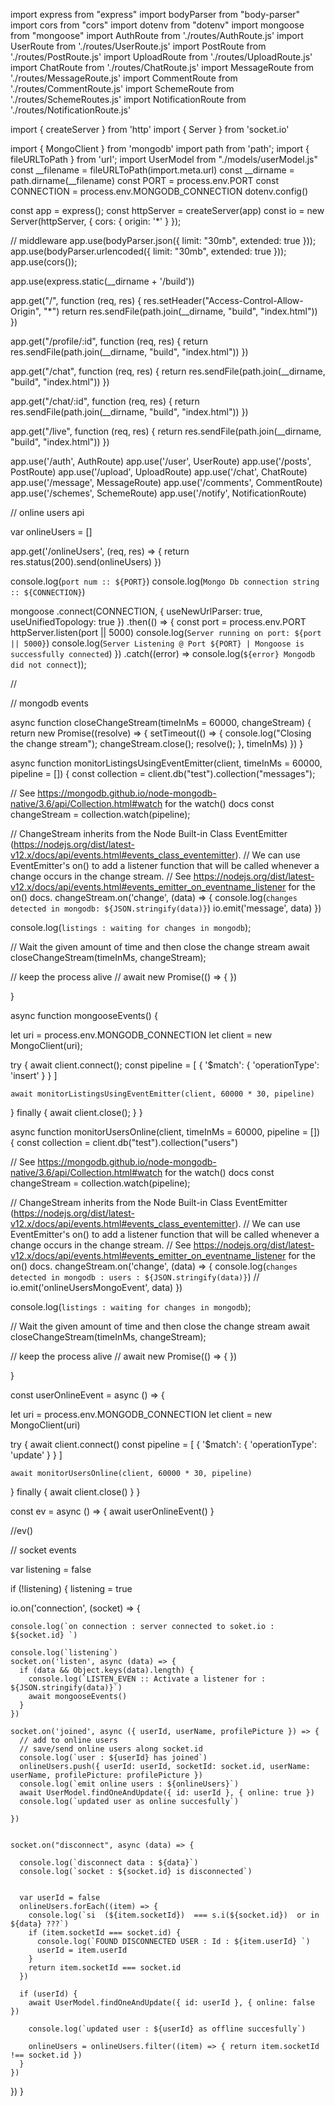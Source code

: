 import express from "express"
import bodyParser from "body-parser"
import cors from "cors"
import dotenv from "dotenv"
import mongoose from "mongoose"
import AuthRoute from './routes/AuthRoute.js'
import UserRoute from './routes/UserRoute.js'
import PostRoute from './routes/PostRoute.js'
import UploadRoute from './routes/UploadRoute.js'
import ChatRoute from './routes/ChatRoute.js'
import MessageRoute from './routes/MessageRoute.js'
import CommentRoute from './routes/CommentRoute.js'
import SchemeRoute from './routes/SchemeRoutes.js'
import NotificationRoute from './routes/NotificationRoute.js'

import { createServer } from 'http'
import { Server } from 'socket.io'

import { MongoClient } from 'mongodb'
import path from 'path';
import { fileURLToPath } from 'url';
import UserModel from "./models/userModel.js"
const __filename = fileURLToPath(import.meta.url)
const __dirname = path.dirname(__filename)
const PORT = process.env.PORT
const CONNECTION = process.env.MONGODB_CONNECTION
dotenv.config()

const app = express();
const httpServer = createServer(app)
const io = new Server(httpServer, { cors: { origin: '*' } });


// middleware
app.use(bodyParser.json({ limit: "30mb", extended: true }));
app.use(bodyParser.urlencoded({ limit: "30mb", extended: true }));
app.use(cors());



app.use(express.static(__dirname + '/build'))

app.get("/", function (req, res) {
  res.setHeader("Access-Control-Allow-Origin", "*")
  return res.sendFile(path.join(__dirname, "build", "index.html"))
})

app.get("/profile/:id", function (req, res) {
  return res.sendFile(path.join(__dirname, "build", "index.html"))
})

app.get("/chat", function (req, res) {
  return res.sendFile(path.join(__dirname, "build", "index.html"))
})


app.get("/chat/:id", function (req, res) {
  return res.sendFile(path.join(__dirname, "build", "index.html"))
})

app.get("/live", function (req, res) {
  return res.sendFile(path.join(__dirname, "build", "index.html"))
})



app.use('/auth', AuthRoute)
app.use('/user', UserRoute)
app.use('/posts', PostRoute)
app.use('/upload', UploadRoute)
app.use('/chat', ChatRoute)
app.use('/message', MessageRoute)
app.use('/comments', CommentRoute)
app.use('/schemes', SchemeRoute)
app.use('/notify', NotificationRoute)



// online users api

var onlineUsers = []

app.get('/onlineUsers', (req, res) => {
  return res.status(200).send(onlineUsers)
})


console.log(`port num :: ${PORT}`)
console.log(`Mongo Db connection string :: ${CONNECTION}`)

mongoose
  .connect(CONNECTION, { useNewUrlParser: true, useUnifiedTopology: true })
  .then(() => {
    const port = process.env.PORT
    httpServer.listen(port || 5000)
    console.log(`Server running on port: ${port || 5000}`)
    console.log(`Server Listening @ Port ${PORT} | Mongoose is successfully connected`)
  })
  .catch((error) => console.log(`${error} Mongodb did not connect`));




//  

// mongodb events 

async function closeChangeStream(timeInMs = 60000, changeStream) {
  return new Promise((resolve) => {
    setTimeout(() => {
      console.log("Closing the change stream");
      changeStream.close();
      resolve();
    }, timeInMs)
  })
}

async function monitorListingsUsingEventEmitter(client, timeInMs = 60000, pipeline = []) {
  const collection = client.db("test").collection("messages");

  // See https://mongodb.github.io/node-mongodb-native/3.6/api/Collection.html#watch for the watch() docs
  const changeStream = collection.watch(pipeline);

  // ChangeStream inherits from the Node Built-in Class EventEmitter (https://nodejs.org/dist/latest-v12.x/docs/api/events.html#events_class_eventemitter).
  // We can use EventEmitter's on() to add a listener function that will be called whenever a change occurs in the change stream.
  // See https://nodejs.org/dist/latest-v12.x/docs/api/events.html#events_emitter_on_eventname_listener for the on() docs.
  changeStream.on('change', (data) => {
    console.log(`changes detected in mongodb: ${JSON.stringify(data)}`)
    io.emit('message', data)
  })

  console.log(`listings : waiting for changes in mongodb`);

  // Wait the given amount of time and then close the change stream
  await closeChangeStream(timeInMs, changeStream);


  // keep the process alive
  // await new Promise(() => { })

}


async function mongooseEvents() {

  let uri = process.env.MONGODB_CONNECTION
  let client = new MongoClient(uri);

  try {
    await client.connect();
    const pipeline = [
      {
        '$match': {
          'operationType': 'insert'
        }
      }
    ]

    await monitorListingsUsingEventEmitter(client, 60000 * 30, pipeline)

  } finally {
    await client.close();
  }
}








async function monitorUsersOnline(client, timeInMs = 60000, pipeline = []) {
  const collection = client.db("test").collection("users")

  // See https://mongodb.github.io/node-mongodb-native/3.6/api/Collection.html#watch for the watch() docs
  const changeStream = collection.watch(pipeline);

  // ChangeStream inherits from the Node Built-in Class EventEmitter (https://nodejs.org/dist/latest-v12.x/docs/api/events.html#events_class_eventemitter).
  // We can use EventEmitter's on() to add a listener function that will be called whenever a change occurs in the change stream.
  // See https://nodejs.org/dist/latest-v12.x/docs/api/events.html#events_emitter_on_eventname_listener for the on() docs.
  changeStream.on('change', (data) => {
    console.log(`changes detected in mongodb : users : ${JSON.stringify(data)}`)
    // io.emit('onlineUsersMongoEvent', data)
  })

  console.log(`listings : waiting for changes in mongodb`);

  // Wait the given amount of time and then close the change stream
  await closeChangeStream(timeInMs, changeStream);

  // keep the process alive
  // await new Promise(() => { })

}



const userOnlineEvent = async () => {

  let uri = process.env.MONGODB_CONNECTION
  let client = new MongoClient(uri)

  try {
    await client.connect()
    const pipeline = [
      {
        '$match': {
          'operationType': 'update'
        }
      }
    ]

    await monitorUsersOnline(client, 60000 * 30, pipeline)

  } finally {
    await client.close()
  }
}


const ev = async () => {
  await userOnlineEvent()
}

//ev()






// socket events

var listening = false

if (!listening) {
  listening = true

  io.on('connection', (socket) => {

    console.log(`on connection : server connected to soket.io : ${socket.id} `)

    console.log(`listening`)
    socket.on('listen', async (data) => {
      if (data && Object.keys(data).length) {
        console.log(`LISTEN_EVEN :: Activate a listener for : ${JSON.stringify(data)}`)
        await mongooseEvents()
      }
    })

    socket.on('joined', async ({ userId, userName, profilePicture }) => {
      // add to online users
      // save/send online users along socket.id
      console.log(`user : ${userId} has joined`)
      onlineUsers.push({ userId: userId, socketId: socket.id, userName: userName, profilePicture: profilePicture })
      console.log(`emit online users : ${onlineUsers}`)
      await UserModel.findOneAndUpdate({ id: userId }, { online: true })
      console.log(`updated user as online succesfully`)

    })


    socket.on("disconnect", async (data) => {

      console.log(`disconnect data : ${data}`)
      console.log(`socket : ${socket.id} is disconnected`)


      var userId = false
      onlineUsers.forEach((item) => {
        console.log(`si  (${item.socketId})  === s.i(${socket.id})  or in ${data} ???`)
        if (item.socketId === socket.id) {
          console.log(`FOUND DISCONNECTED USER : Id : ${item.userId} `)
          userId = item.userId
        }
        return item.socketId === socket.id
      })

      if (userId) {
        await UserModel.findOneAndUpdate({ id: userId }, { online: false })

        console.log(`updated user : ${userId} as offline succesfully`)

        onlineUsers = onlineUsers.filter((item) => { return item.socketId !== socket.id })
      }
    })
  })
}



